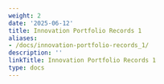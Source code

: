 ```yaml
---
weight: 2
date: '2025-06-12'
title: Innovation Portfolio Records 1
aliases:
- /docs/innovation-portfolio-records_1/
description: ''
linkTitle: Innovation Portfolio Records 1
type: docs
---
```


